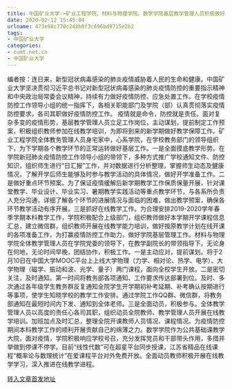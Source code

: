 ```yaml
---
title: 中国矿业大学->矿业工程学院、材料与物理学院、数学学院基层教学管理人员积极做好疫情防控工作 | cumt.net.cn
date: 2020-02-12 15:45:04
urlname: 473e98c770c248b0f3c696bd9715e2b2
tags: 
- 中国矿业大学
categories:
- cumt.net.cn
- 中国矿业大学
---
```

编者按：连日来，新型冠状病毒感染的肺炎疫情威胁着人民的生命和健康。中国矿业大学坚决贯彻习近平总书记对新型冠状病毒感染的肺炎疫情防控的重要指示精神和中央政治局常委会议精神，持续有力做好疫情防控、应急处置工作。在学校疫情防控工作领导小组的统一指挥下，各相关职能部门及学院（部）认真贯彻落实疫情防控要求，各司其职做好疫情防控工作。 疫情就是命令，防控就是责任。面对复杂多变的疫情形势，基层教学管理人员立足工作岗位，主动谋划，提前制定工作预案，积极组织教师参加在线教学培训，为即将到来的新学期做好教学保障工作。矿业工程学院全体教务管理人员身宅家中，心系学院，在学校教务部门的领导组织下，为下学期各个教学环节的正常运转做好基层工作。一是全面摸底教学形势。在学院新冠肺炎疫情防控工作领导小组的带领下，多种方式推广学校通知文件、防控知识，组织师生进行“日汇报”工作，并对数据进行分析整理，掌握师生动态及健康情况，了解开学后师生能够及时参与教学活动的具体情况，做好开学准备工作。二是做好重点环节预案。为了保证疫情缓解后新学期教学工作保质保量开展，针对课堂教学、毕业设计、毕业实习、暑期教学实践活动等重点教学环节，与各系所负责人充分沟通，详细了解各个环节的进展情况与面临的困难，做出教学预案，确保各环节教学活动有序开展。三是抓好在线教学工作。为合理安排2019-2020学年春季学期本科教学工作，学院积极配合上级部门，组织教师做好本学期开学课程信息汇总，建立微信群，组织教师开展在线教学能力培训，做好按原教学计划在线开课的各项准备工作，为打赢疫情防控工作助力，做好学院基层管理工作。材料与物理学院全体教学管理人员在学院党委的领导下，在教学副院长的带领指导下，无论身在何地，无论时间早晚，团结协作，积极工作。一是主动应对，提前谋划。将于2月10日在中国大学MOOC平台上上线大学物理（力学、相对论、热学、电学）、大学物理（磁学、振动和波、光学、量子）两门课程，面向全校学生开放。二是密切关注，及时通知。第一时间将教务部各项通知、工作要求传达部署到位。及时、多次通过各年级学生教务群反复通知全院学生开学期初补考延期、补考确认按期进行等事项，使学生知晓学校的教学工作安排。通过学院工作QQ群、微信群，将教务部通知在最短时间内下发、通知到全体老师。三是全面动员，积极参与。全体教学管理人员以高度的责任心各司其职，组织动员全院教师、教学管理人员开展在线教学培训。加班加点及时汇总，整理全院开课教师人员情况、课程情况。为疫情防控期间本科教学工作的顺利开展贡献自己的绵薄之力。数学学院作为公共基础课教学大院，面对疫情，学院积极响应学校号召，充分发挥党员和干部带头作用，多措并举做到停课不停学。目前“线性代数”可在超星平台同步授课，江苏省精品在线课程“概率论与数理统计”在爱课程平台对外免费开放。全面动员教师积极开展在线教学学习，深入推进在线教学进程。 



[转入文章首发地址](http://xwzx.cumt.edu.cn/86/17/c523a558615/page.htm)